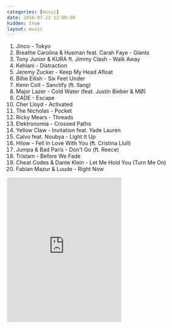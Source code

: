 ```yaml
---
categories: [music]
date: 2016-07-23 12:00:00
hidden: true
layout: music
---
```


1. Jinco - Tokyo
2. Breathe Carolina & Husman feat. Carah Faye - Giants
3. Tony Junior & KURA ft. Jimmy Clash - Walk Away
4. Kehlani - Distraction
5. Jeremy Zucker - Keep My Head Afloat
6. Billie Eilish - Six Feet Under
7. Kenn Colt - Sanctify (ft. Ilang)
8. Major Lazer - Cold Water (feat. Justin Bieber & MØ)
9. CADE - Escape
10. Cher Lloyd - Activated
11. The Nicholas - Pocket
12. Ricky Mears - Threads
13. Elektronomia - Crossed Paths
14. Yellow Claw - Invitation feat. Yade Lauren
15. Calvo feat. Noubya - Light It Up
16. Hilow - Fell In Love With You (ft. Cristina Llull)
17. Jumpa & Bad Paris - Don't Go (ft. Reece)
18. Tristam - Before We Fade
19. Cheat Codes & Dante Klein - Let Me Hold You (Turn Me On)
20. Fabian Mazur & Luude - Right Now

<div class="center">
  <iframe src="https://embed.spotify.com/?uri=spotify%3Aalbum%3A04LjLQk2vfZKlJ0CmkbeA3&theme=white" width="300" height="380" frameborder="0" allowtransparency="true"></iframe>
</div>